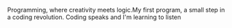 Programming, where creativity meets logic.My first program, a small step in a coding revolution. Coding speaks and I'm learning to listen
